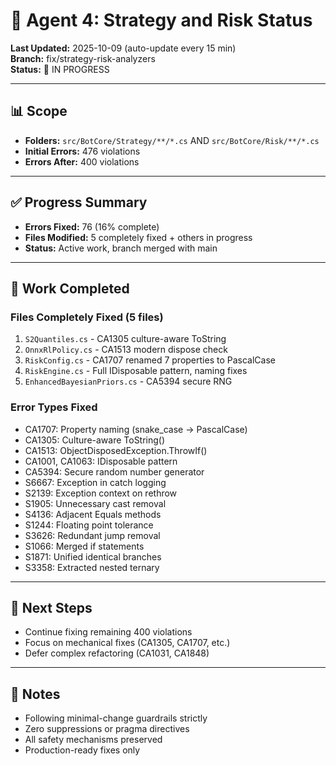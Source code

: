 # 🤖 Agent 4: Strategy and Risk Status

**Last Updated:** 2025-10-09 (auto-update every 15 min)  
**Branch:** fix/strategy-risk-analyzers  
**Status:** 🔄 IN PROGRESS

---

## 📊 Scope
- **Folders:** `src/BotCore/Strategy/**/*.cs` AND `src/BotCore/Risk/**/*.cs`
- **Initial Errors:** 476 violations
- **Errors After:** 400 violations

---

## ✅ Progress Summary
- **Errors Fixed:** 76 (16% complete)
- **Files Modified:** 5 completely fixed + others in progress
- **Status:** Active work, branch merged with main

---

## 📝 Work Completed

### Files Completely Fixed (5 files)
1. `S2Quantiles.cs` - CA1305 culture-aware ToString
2. `OnnxRlPolicy.cs` - CA1513 modern dispose check
3. `RiskConfig.cs` - CA1707 renamed 7 properties to PascalCase
4. `RiskEngine.cs` - Full IDisposable pattern, naming fixes
5. `EnhancedBayesianPriors.cs` - CA5394 secure RNG

### Error Types Fixed
- CA1707: Property naming (snake_case → PascalCase)
- CA1305: Culture-aware ToString()
- CA1513: ObjectDisposedException.ThrowIf()
- CA1001, CA1063: IDisposable pattern
- CA5394: Secure random number generator
- S6667: Exception in catch logging
- S2139: Exception context on rethrow
- S1905: Unnecessary cast removal
- S4136: Adjacent Equals methods
- S1244: Floating point tolerance
- S3626: Redundant jump removal
- S1066: Merged if statements
- S1871: Unified identical branches
- S3358: Extracted nested ternary

---

## 🎯 Next Steps
- Continue fixing remaining 400 violations
- Focus on mechanical fixes (CA1305, CA1707, etc.)
- Defer complex refactoring (CA1031, CA1848)

---

## 📖 Notes
- Following minimal-change guardrails strictly
- Zero suppressions or pragma directives
- All safety mechanisms preserved
- Production-ready fixes only
